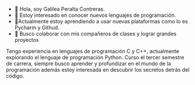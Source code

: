 - 👋 Hola, soy Galilea Peralta Contreras.
- 👀 Estoy interesado en conocer nuevos lenguajes de programación.
- 🌱Actualmente estoy aprendiendo a usar nuevas plataformas como lo es Pycharm y Githud.
- 💞️ Busco colaborar con mis compañeros de clases y lograr grandes proyectos

Tengo experiencia en lenguajes de programación C y C++, actualmente explorando el lenguaje de programación Python.
Curso el tercer semestre de carrera, siempre busco aprender y profundizar en el mundo de la programación además estoy interesada en descubrir los secretos detrás del código. 
